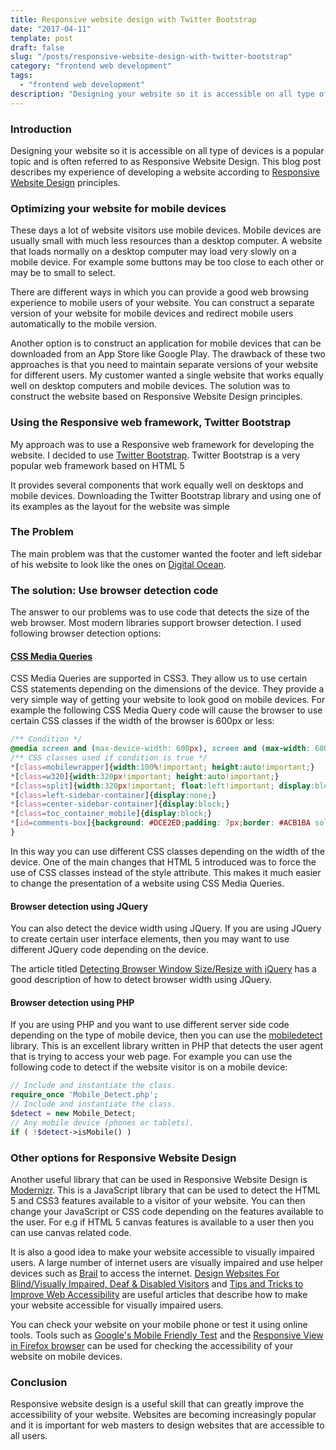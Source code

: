 ```yaml
---
title: Responsive website design with Twitter Bootstrap
date: "2017-04-11"
template: post
draft: false
slug: "/posts/responsive-website-design-with-twitter-bootstrap"
category: "frontend web development"
tags:
  - "frontend web development"
description: "Designing your website so it is accessible on all type of devices is a popular topic and is often referred to as Responsive Website Design. This blog post describes my experience of developing a website according to Responsive Website Design principles."
---
```


### Introduction

Designing your website so it is accessible on all type of devices is a popular topic and is often referred to as Responsive Website Design. This blog post describes my experience of developing a website according to [Responsive Website Design](http://en.wikipedia.org/wiki/Responsive_web_design) principles.

### Optimizing your website for mobile devices

These days a lot of website visitors use mobile devices. Mobile devices are usually small with much less resources than a desktop computer. A website that loads normally on a desktop computer may load very slowly on a mobile device. For example some buttons may be too close to each other or may be to small to select.

There are different ways in which you can provide a good web browsing experience to mobile users of your website. You can construct a separate version of your website for mobile devices and redirect mobile users automatically to the mobile version.

Another option is to construct an application for mobile devices that can be downloaded from an App Store like Google Play. The drawback of these two approaches is that you need to maintain separate versions of your website for different users. My customer wanted a single website that works equally well on desktop computers and mobile devices. The solution was to construct the website based on Responsive Website Design principles.

### Using the Responsive web framework, Twitter Bootstrap
My approach was to use a Responsive web framework for developing the website. I decided to use [Twitter Bootstrap](ttps://getbootstrap.com/). Twitter Bootstrap is a very popular web framework based on HTML 5

It provides several components that work equally well on desktops and mobile devices. Downloading the Twitter Bootstrap library and using one of its examples as the layout for the website was simple

### The Problem
The main problem was that the customer wanted the footer and left sidebar of his website to look like the ones on [Digital Ocean](https://www.digitalocean.com/).

### The solution: Use browser detection code
The answer to our problems was to use code that detects the size of the web browser. Most modern libraries support browser detection. I used following browser detection options:

#### [CSS Media Queries](http://www.w3schools.com/cssref/css3_pr_mediaquery.asp)
CSS Media Queries are supported in CSS3. They allow us to use certain CSS statements depending on the dimensions of the device. They provide a very simple way of getting your website to look good on mobile devices. For example the following CSS Media Query code will cause the browser to use certain CSS classes if the width of the browser is 600px or less:

```css
/** Condition */
@media screen and (max-device-width: 600px), screen and (max-width: 600px) {
/** CSS classes used if condition is true */
*[class=mobilewrapper]{width:100%!important; height:auto!important;}
*[class=w320]{width:320px!important; height:auto!important;}
*[class=split]{width:320px!important; float:left!important; display:block !important;}
*[class=left-sidebar-container]{display:none;}
*[class=center-sidebar-container]{display:block;}
*[class=toc_container_mobile]{display:block;}
*[id=comments-box]{background: #DCE2ED;padding: 7px;border: #ACB1BA solid 1px;margin-right: 0%;width:100%;}
}
```

In this way you can use different CSS classes depending on the width of the device. One of the main changes that HTML 5 introduced was to force the use of CSS classes instead of the style attribute. This makes it much easier to change the presentation of a website using CSS Media Queries.

#### Browser detection using JQuery
You can also detect the device width using JQuery. If you are using JQuery to create certain user interface elements, then you may want to use different JQuery code depending on the device.

The article titled [Detecting Browser Window Size/Resize with jQuery](http://www.sweet-web-design.com/wordpress/detecting-browser-window-size-resize-with-jquery/1614/) has a good description of how to detect browser width using JQuery.

#### Browser detection using PHP

If you are using PHP and you want to use different server side code depending on the type of mobile device, then you can use the [mobiledetect](http://mobiledetect.net/) library. This is an excellent library written in PHP that detects the user agent that is trying to access your web page. For example you can use the following code to detect if the website visitor is on a mobile device:

```php
// Include and instantiate the class.
require_once 'Mobile_Detect.php';
// Include and instantiate the class.
$detect = new Mobile_Detect;
// Any mobile device (phones or tablets).
if ( !$detect->isMobile() )
```

### Other options for Responsive Website Design
Another useful library that can be used in Responsive Website Design is [Modernizr](http://en.wikipedia.org/wiki/Modernizr). This is a JavaScript library that can be used to detect the HTML 5 and CSS3 features available to a visitor of your website. You can then change your JavaScript or CSS code depending on the features available to the user. For e.g if HTML 5 canvas features is available to a user then you can use canvas related code.

It is also a good idea to make your website accessible to visually impaired users. A large number of internet users are visually impaired and use helper devices such as [Brail](http://en.wikipedia.org/wiki/Braille) to access the internet. [Design Websites For Blind/Visually Impaired, Deaf & Disabled Visitors](http://www.hobo-web.co.uk/design-website-for-blind/) and [Tips and Tricks to Improve Web Accessibility](http://www.afb.org/info/accessibility/creating-accessible-websites/tips-and-tricks/235) are useful articles that describe how to make your website accessible for visually impaired users.

You can check your website on your mobile phone or test it using online tools. Tools such as [Google's Mobile Friendly Test](https://www.google.com/webmasters/tools/mobile-friendly/) and the [Responsive View in Firefox browser](https://developer.mozilla.org/en/docs/Tools/Responsive_Design_View) can be used for checking the accessibility of your website on mobile devices.

### Conclusion
Responsive website design is a useful skill that can greatly improve the accessibility of your website. Websites are becoming increasingly popular and it is important for web masters to design websites that are accessible to all users.
